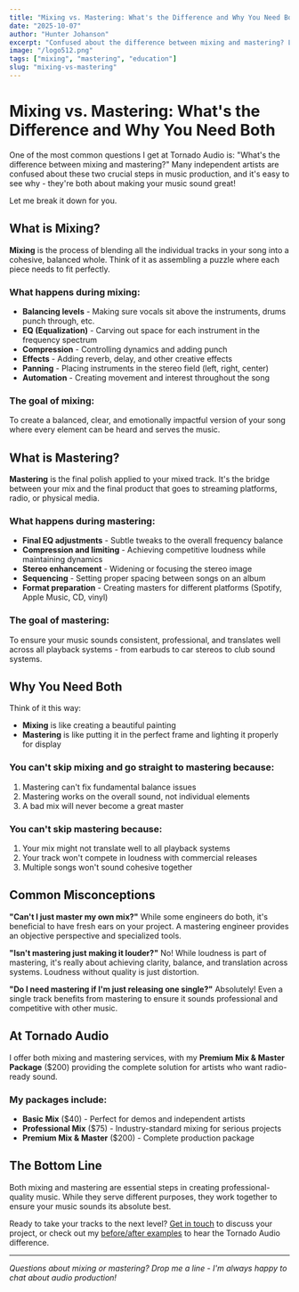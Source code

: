 ```yaml
---
title: "Mixing vs. Mastering: What's the Difference and Why You Need Both"
date: "2025-10-07"
author: "Hunter Johanson"
excerpt: "Confused about the difference between mixing and mastering? Learn why both are essential steps in creating professional-quality music."
image: "/logo512.png"
tags: ["mixing", "mastering", "education"]
slug: "mixing-vs-mastering"
---
```


# Mixing vs. Mastering: What's the Difference and Why You Need Both

One of the most common questions I get at Tornado Audio is: "What's the difference between mixing and mastering?" Many independent artists are confused about these two crucial steps in music production, and it's easy to see why - they're both about making your music sound great!

Let me break it down for you.

## What is Mixing?

**Mixing** is the process of blending all the individual tracks in your song into a cohesive, balanced whole. Think of it as assembling a puzzle where each piece needs to fit perfectly.

### What happens during mixing:
- **Balancing levels** - Making sure vocals sit above the instruments, drums punch through, etc.
- **EQ (Equalization)** - Carving out space for each instrument in the frequency spectrum
- **Compression** - Controlling dynamics and adding punch
- **Effects** - Adding reverb, delay, and other creative effects
- **Panning** - Placing instruments in the stereo field (left, right, center)
- **Automation** - Creating movement and interest throughout the song

### The goal of mixing:
To create a balanced, clear, and emotionally impactful version of your song where every element can be heard and serves the music.

## What is Mastering?

**Mastering** is the final polish applied to your mixed track. It's the bridge between your mix and the final product that goes to streaming platforms, radio, or physical media.

### What happens during mastering:
- **Final EQ adjustments** - Subtle tweaks to the overall frequency balance
- **Compression and limiting** - Achieving competitive loudness while maintaining dynamics
- **Stereo enhancement** - Widening or focusing the stereo image
- **Sequencing** - Setting proper spacing between songs on an album
- **Format preparation** - Creating masters for different platforms (Spotify, Apple Music, CD, vinyl)

### The goal of mastering:
To ensure your music sounds consistent, professional, and translates well across all playback systems - from earbuds to car stereos to club sound systems.

## Why You Need Both

Think of it this way:
- **Mixing** is like creating a beautiful painting
- **Mastering** is like putting it in the perfect frame and lighting it properly for display

### You can't skip mixing and go straight to mastering because:
1. Mastering can't fix fundamental balance issues
2. Mastering works on the overall sound, not individual elements
3. A bad mix will never become a great master

### You can't skip mastering because:
1. Your mix might not translate well to all playback systems
2. Your track won't compete in loudness with commercial releases
3. Multiple songs won't sound cohesive together

## Common Misconceptions

**"Can't I just master my own mix?"**
While some engineers do both, it's beneficial to have fresh ears on your project. A mastering engineer provides an objective perspective and specialized tools.

**"Isn't mastering just making it louder?"**
No! While loudness is part of mastering, it's really about achieving clarity, balance, and translation across systems. Loudness without quality is just distortion.

**"Do I need mastering if I'm just releasing one single?"**
Absolutely! Even a single track benefits from mastering to ensure it sounds professional and competitive with other music.

## At Tornado Audio

I offer both mixing and mastering services, with my **Premium Mix & Master Package** ($200) providing the complete solution for artists who want radio-ready sound.

### My packages include:
- **Basic Mix** ($40) - Perfect for demos and independent artists
- **Professional Mix** ($75) - Industry-standard mixing for serious projects
- **Premium Mix & Master** ($200) - Complete production package

## The Bottom Line

Both mixing and mastering are essential steps in creating professional-quality music. While they serve different purposes, they work together to ensure your music sounds its absolute best.

Ready to take your tracks to the next level? [Get in touch](/#contact) to discuss your project, or check out my [before/after examples](/#portfolio) to hear the Tornado Audio difference.

---

*Questions about mixing or mastering? Drop me a line - I'm always happy to chat about audio production!*
